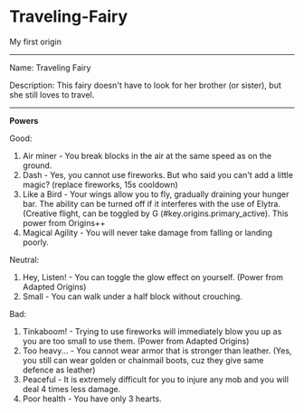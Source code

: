 # Traveling-Fairy
My first origin

------------------------
Name: Traveling Fairy 

Description: This fairy doesn't have to look for her brother (or sister), but she still loves to travel.

------------------------

**Powers**

Good:
1) Air miner - You break blocks in the air at the same speed as on the ground.
2) Dash - Yes, you cannot use fireworks. But who said you can't add a little magic? (replace fireworks, 15s cooldown)
3) Like a Bird - Your wings allow you to fly, gradually draining your hunger bar. The ability can be turned off if it interferes with the use of Elytra. (Creative flight, can be toggled by G (#key.origins.primary_active). This power from Origins++ 
4) Magical Agility - You will never take damage from falling or landing poorly.

Neutral:
1)  Hey, Listen! - You can toggle the glow effect on yourself. (Power from Adapted Origins)
2)  Small - You can walk under a half block without crouching.

Bad:
1) Tinkaboom! - Trying to use fireworks will immediately blow you up as you are too small to use them. (Power from Adapted Origins)
2) Too heavy... - You cannot wear armor that is stronger than leather. (Yes, you still can wear golden or chainmail boots, cuz they give same defence as leather)
3) Peaceful - It is extremely difficult for you to injure any mob and you will deal 4 times less damage.
4) Poor health - You have only 3 hearts.
